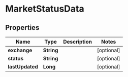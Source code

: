 # MarketStatusData

## Properties
Name | Type | Description | Notes
------------ | ------------- | ------------- | -------------
**exchange** | **String** |  |  [optional]
**status** | **String** |  |  [optional]
**lastUpdated** | **Long** |  |  [optional]
